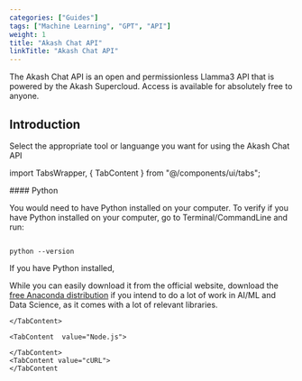 ```yaml
---
categories: ["Guides"]
tags: ["Machine Learning", "GPT", "API"]
weight: 1
title: "Akash Chat API"
linkTitle: "Akash Chat API"
---
```


The Akash Chat API is an open and permissionless Llamma3 API that is powered by the Akash Supercloud. Access is available for absolutely free to anyone.

## Introduction

Select the appropriate tool or languange you want for using the Akash Chat API 

import TabsWrapper, { TabContent } from "@/components/ui/tabs";

<TabsWrapper client:load >
<TabContent  value="Python">
   #### Python

You would need to have Python installed on your computer. To verify if you have Python installed on your computer, go to Terminal/CommandLine and run:

```

python --version

```



If you have Python installed, 

While you can easily download it from the official website, download the [free Anaconda distribution](https://www.anaconda.com/download/) if you intend to do a lot of work in AI/ML and Data Science, as it comes with a lot of relevant libraries.




    </TabContent>

    <TabContent  value="Node.js">

    </TabContent>
    <TabContent value="cURL">
    </TabContent
</TabsWrapper>





